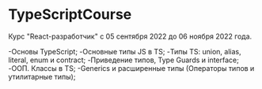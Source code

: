 # TypeScriptCourse 
Курс "React-разработчик" с 05 сентября 2022 до 06 ноября 2022 года.

-Основы TypeScript;
-Основные типы JS в TS;
-Типы TS: union, alias, literal, enum и contract;
-Приведение типов, Type Guards и interface;
-ООП. Классы в TS;
-Generics и расширенные типы (Операторы типов и утилитарные типы);
